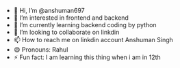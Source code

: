 - 👋 Hi, I’m @anshuman697
- 👀 I’m interested in frontend and backend
- 🌱 I’m currently learning backend coding by python
- 💞️ I’m looking to collaborate on linkdin
- 📫 How to reach me on linkdin account Anshuman Singh
- 😄 Pronouns: Rahul
- ⚡ Fun fact: I am learning this thing when i am in 12th 

<!---
anshuman697/anshuman697 is a ✨ special ✨ repository because its `README.md` (this file) appears on your GitHub profile.
You can click the Preview link to take a look at your changes.
--->
